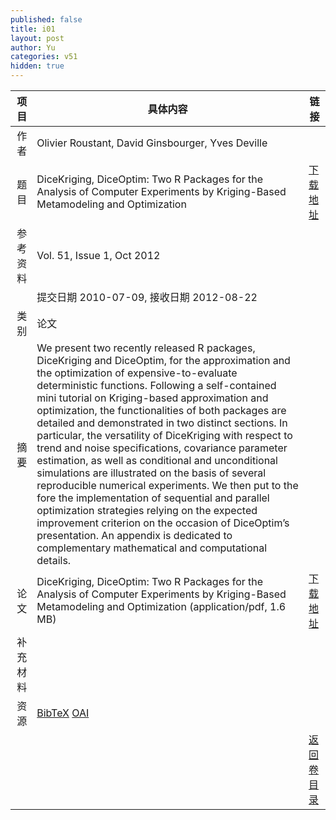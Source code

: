 ```yaml
---
published: false
title: i01
layout: post
author: Yu
categories: v51
hidden: true
---
```


| 项目 | 具体内容 | 链接 |
|---:|---|---|
| 作者 | Olivier Roustant, David Ginsbourger, Yves Deville| |
| 题目 |DiceKriging, DiceOptim: Two R Packages for the Analysis of Computer Experiments by Kriging-Based Metamodeling and Optimization | [下载地址](http://www.jstatsoft.org/v51/i01/paper) |
| 参考资料 |Vol. 51, Issue 1, Oct 2012 | |
| | 提交日期 2010-07-09, 接收日期 2012-08-22| | 
| 类别 | 论文| |
| 摘要 | We present two recently released R packages, DiceKriging and DiceOptim, for the approximation and the optimization of expensive-to-evaluate deterministic functions. Following a self-contained mini tutorial on Kriging-based approximation and optimization, the functionalities of both packages are detailed and demonstrated in two distinct sections. In particular, the versatility of DiceKriging with respect to trend and noise specifications, covariance parameter estimation, as well as conditional and unconditional simulations are illustrated on the basis of several reproducible numerical experiments. We then put to the fore the implementation of sequential and parallel optimization strategies relying on the expected improvement criterion on the occasion of DiceOptim’s presentation. An appendix is dedicated to complementary mathematical and computational details.| |
| 论文 | DiceKriging, DiceOptim: Two R Packages for the Analysis of Computer Experiments by Kriging-Based Metamodeling and Optimization  (application/pdf, 1.6 MB)| [下载地址](http://www.jstatsoft.org/v51/i01/paper) |
| 补充材料 | | |
| 资源 | [BibTeX](http://www.jstatsoft.org/v51/i01/bibtex) [OAI](http://www.jstatsoft.org/oai?verb=GetRecord&identifier=oai.jstatsoft/v51/i01&prefix=oai_dc)| |
| |  | [返回卷目录]({{site.baseurl}}/volume/v51.html) |